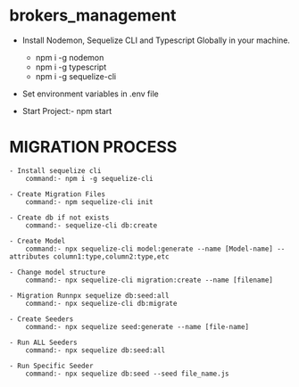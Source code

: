 # brokers_management

- Install Nodemon, Sequelize CLI and Typescript Globally in your machine.
    - npm i -g nodemon 
    - npm i -g typescript
    - npm i -g sequelize-cli

- Set environment variables in .env file

- Start Project:- npm start 


# MIGRATION PROCESS

    - Install sequelize cli
        command:- npm i -g sequelize-cli

    - Create Migration Files
        command:- npm sequelize-cli init

    - Create db if not exists
        command:- sequelize-cli db:create

    - Create Model
        command:- npx sequelize-cli model:generate --name [Model-name] --attributes column1:type,column2:type,etc

    - Change model structure
        command:- npx sequelize-cli migration:create --name [filename]

    - Migration Runnpx sequelize db:seed:all
        command:- npx sequelize-cli db:migrate

    - Create Seeders
        command:- npx sequelize seed:generate --name [file-name]

    - Run ALL Seeders
        command:- npx sequelize db:seed:all

    - Run Specific Seeder
        command:- npx sequelize db:seed --seed file_name.js
